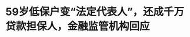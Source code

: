 <!DOCTYPE html>
<html lang="zh-CN">

<head>
    
<title>59岁低保户变“法定代表人”，还成千万贷款担保人，金融监管机构回应_腾讯新闻</title>
<meta name="keywords" content="低保户,贷款,低保,法定代表人,担保人,金融监管,承德,隆化,河北">
<meta name="description" content="极目新闻记者 李迎59岁的郭某成，家住河北承德市隆化县农村。他曾突发脑梗，且伴有后遗症，此前也是村里的低保户。去年冬天，郭某成因脑梗后遗症需要住院治疗，办理入院手续时却被告知，因郭某成已被取消低保资格，无法享受低保户的医疗报销标准。郭某成的姐夫托人查询发现，郭某成竟成了当地一家矿产品销售公司的法定代表...">
<meta name="author" content="腾讯网">
<meta name="copyright" content="Copyright 1998 - 2025 Tencent. All Rights Reserved">
<meta property="og:type" content="news" />

<meta property="og:title" content="59岁低保户变“法定代表人”，还成千万贷款担保人，金融监管机构回应_腾讯新闻" />
<meta property="og:description" content="极目新闻记者 李迎59岁的郭某成，家住河北承德市隆化县农村。他曾突发脑梗，且伴有后遗症，此前也是村里的低保户。去年冬天，郭某成因脑梗后遗症需要住院治疗，办理入院手续时却被告知，因郭某成已被取消低保资格，无法享受低保户的医疗报销标准。郭某成的姐夫托人查询发现，郭某成竟成了当地一家矿产品销售公司的法定代表..." />
<meta property="og:url" content="https://news.qq.com/rain/a/20250517A06JY400" />
<meta property="og:image" content="https://inews.gtimg.com/news_ls/Or8o4-KD04SXYxRYJHDg1w8vCi3GJOYdpwTcxBmeRPAgUAA_640330/0" />
<meta property="article:author" content="极目新闻" />
<meta property="article:published_time" content="2025-05-17 18:35:12" />
<meta property="category" content="finance" />

<meta name="baidu-site-verification" content="jJeIJ5X7pP" />
    <meta charset="utf-8" />
<meta http-equiv="X-UA-Compatible" content="IE=Edge" />
<meta name="viewport" content="width=device-width, initial-scale=1, shrink-to-fit=no" />
<link rel="dns-prefetch" href="mat1.gtimg.com">
<link rel="dns-prefetch" href="i.news.qq.com">
<link rel="shortcut icon" href="https://mat1.gtimg.com/qqcdn/qqindex2021/favicon.ico">
<script nomodule="true" src="https://mat1.gtimg.com/qqcdn/qqindex2021/common-static/20240515201444/core3-37-1.min.js"></script>
<script>
  try {
    if (!window.IntersectionObserver) {
      var observerScript = document.createElement('script');
      observerScript.src = "https://mat1.gtimg.com/qqcdn/qqindex2021/common-static/20241024141058/intersection-observer-polyfill.js";
      document.head.appendChild(observerScript);
    }
  } catch (error) {}
</script>

<script>
  try {
    if (!Element.prototype.scrollTo) {
      var scrollScript = document.createElement('script');
      scrollScript.src = "https://mat1.gtimg.com/qqcdn/qqindex2021/common-static/20241025153001/scroll-behavior-polyfill.js";
      document.head.appendChild(scrollScript);
    }
  } catch (error) {}
</script>
<script>
  try {
    if ('scrollRestoration' in window.history) {
      window.history.scrollRestoration = 'manual';
    }
    window.isPcClient = Boolean(window.electron) && (
      window.navigator.userAgent.indexOf('pc-client') > 0 ||
      window.navigator.userAgent.indexOf('TencentNews') > 0
    );
  } catch {}
</script>
<script>
  try {
    if (window.isPcClient) {
      var bodyStyle = document.createElement('style');
      bodyStyle.innerText = 'body{ zoom: 0.95 }';
      document.head.appendChild(bodyStyle);
    }
  } catch {}
</script>
<script>
  window.DATA = {"url":"https://view.inews.qq.com/a/20250517A06JY400","article_id":"20250517A06JY400","article_type":"0","title":"59岁低保户变“法定代表人”，还成千万贷款担保人，金融监管机构回应","desc":"极目新闻记者 李迎59岁的郭某成，家住河北承德市隆化县农村。他曾突发脑梗，且伴有后遗症，此前也是村里的低保户。去年冬天，郭某成因脑梗后遗症需要住院治疗，办理入院手续时却被告知，因郭某成已被取消低保资格，无法享受低保户的医疗报销标准。郭某成的姐夫托人查询发现，郭某成竟成了当地一家矿产品销售公司的法定代表...","iNewsRecommendLevel":1,"abstract":"极目新闻记者 李迎59岁的郭某成，家住河北承德市隆化县农村。他曾突发脑梗，且伴有后遗症，此前也是村里的低保户。去年冬天，郭某成因脑梗后遗症需要住院治疗，办理入院手续时却被告知，因郭某成已被取消低保资格，无法享受低保户的医疗报销标准。郭某成的姐夫托人查询发现，郭某成竟成了当地一家矿产品销售公司的法定代表...","catalog1":"finance","ad_channel_sign":"finance","introduction":"","media":"极目新闻","media_id":"5206106","pubtime":"2025-05-17 18:35:12","comment_id":"8412626917","political":0,"cmsId":"20250517A06JY400","cms_id":"20250517A06JY400","closeAllAd":0,"closeAllFavorite":false,"originContent":{"directory":{"ai_list":[{"desc":"脑梗患者低保户竟成矿业公司法人","link":"AIPOS_0"},{"desc":"郭某成担保贷下1000万元","link":"AIPOS_1"},{"desc":"金融监管机构的回应","link":"AIPOS_2"}],"enable":2,"list":null},"key_points_show":["59岁的河北承德低保户郭某成成为矿业公司法定代表人，并担保1000万元贷款。","郭某成的姐夫李某清表示，郭某成曾是村干部段某波的亲戚，被介绍去矿上当门卫。","然而，郭某成称自己在办理手续时并不清楚签署了什么文件，对成为公司法定代表人和担保人一事表示质疑。","当地金融监管机构表示，将依法依规对贷款方采取相应监管措施。","专家表示，信用社在明知或应当知道郭某成不具备相应贷款资格和还款能力的情况下仍批准贷款，属于违规操作。"],"text":"\u003cdiv class=\"rich_media_content\"\u003e\u003c!--VIDEO_0--\u003e\u003cp type=\"desc\" style=\"color: rgb(136, 136, 136); font-size: 13px; line-height: 14px; margin-bottom: 22px; margin-top: 8px; text-align: center\"\u003e脑梗患者低保户竟成矿业公司法人，还担保贷下1000万，家属称公司系村干部的外甥所开，家属提出质疑，当地金融监管机构回应\u003c/p\u003e\u003cp style=\"text-align: center\" data-exeditor-arbitrary-box=\"image-box\"\u003e\u003c!--IMG_0--\u003e\u003c/p\u003e\u003cp\u003e极目新闻记者 李迎\u003c/p\u003e\u003cp\u003e59岁的郭某成，家住河北承德市隆化县农村。他曾突发脑梗，且伴有后遗症，此前也是村里的低保户。\u003c/p\u003e\u003cp\u003e去年冬天，郭某成因脑梗后遗症需要住院治疗，办理入院手续时却被告知，因郭某成已被取消低保资格，无法享受低保户的医疗报销标准。\u003c/p\u003e\u003cp\u003e郭某成的姐夫托人查询发现，郭某成竟成了当地一家矿产品销售公司的法定代表人，并且郭某成还成为了该公司一笔1000万元贷款的担保人。\u003c/p\u003e\u003cp\u003e一个59岁的农村低保户，何以变身公司法定代表人，还成为千万元贷款的担保人？\u003c/p\u003e\u003cp\u003e这一切，与三年前村干部的亲戚段某波称要给他介绍“门卫”工作有关。\u003c/p\u003e\u003cp\u003e\u003cstrong\u003e低保户成法定代表人，还担保贷下1000万元\u003c/strong\u003e\u003c/p\u003e\u003cp\u003e隆化县章吉营乡共和村位于隆化县东边，59岁的郭某成在这里生活了一辈子。10多年前，他突发脑梗后丧失了劳动能力，目前独居，无业。此前，当地政府也对他进行了相应的帮扶。2022年3月，郭某成成了村里的\u003c!--SECURE_LINK_BEGIN_0--\u003e低保户\u003c!--SECURE_LINK_END_0--\u003e，每月领取200多元的保障金，日常生活来源主要依靠保障金和姐姐一家的接济。\u003c/p\u003e\u003cp\u003e姐夫李某清介绍，2022年，村干部王某介绍，让郭某成去王某外甥段某波的矿产公司当法定代表人。平时，郭某成可以在矿上当门卫，每月收入三千多元，“算是给他找个活干，帮他养老。”随后，郭某成多次被带走办理手续，当时李某清以为只是给公司挂个名。他记得，当时有人来村里接过郭某成几次后，但郭某成后来并没有去矿上上班。\u003c!--MID_AD_0--\u003e\u003c!--EOP_0--\u003e\u003c/p\u003e\u003c!--MID_ARTICLE_AD_0--\u003e\u003c!--PARAGRAPH_0--\u003e\u003cp\u003e李某清称，他曾问过王某，舅弟什么时候可以去矿业公司上班，得到的答复都是公司尚未开始运营。一来二去，此事没了下文。\u003c/p\u003e\u003cp\u003e2024年冬天，郭某成因脑梗后遗症需要入院治疗，家属帮忙办理入院手续时，却被告知他目前已没有低保，无法享受低保户的医疗报销标准。于是，李某清托人帮忙查找原因，在查询郭某成个人征信时发现，郭某成是当地一家矿产品销售公司——承德市恒频矿产品销售有限公司的法定代表人，该公司向隆化县农村信用合作联社贷款了1000万元，郭某成是担保人。李某清觉得很震惊：“根本不知道舅弟被拉过去贷款。”\u003c/p\u003e\u003cp\u003e\u003c!--IMG_1--\u003e\u003cspan style=\"font-size: 13px\"\u003e\u003cspan style=\"color: rgb(153, 153, 153)\"\u003e郭某成成为千万贷款的担保人（图据受访者）\u003c/span\u003e\u003c/span\u003e\u003c/p\u003e\u003cp\u003e据郭某成的个人征信记录显示，承德恒频矿产品销售有限公司贷款1000万元，郭某成为这笔贷款的担保人，为企业负担保责任。这笔借款的开立日期为2023年12月1日，到期日期为一年后。李某清说，这笔借款或许发生时间更早，但钱款去向他和郭某成都不清楚，他怀疑，有人唆使甚至诱骗郭某成，让他成为企业法定代表人后担保贷款。\u003c!--MID_AD_1--\u003e\u003c!--EOP_1--\u003e\u003c/p\u003e\u003c!--MID_ARTICLE_AD_1--\u003e\u003c!--PARAGRAPH_1--\u003e\u003cp\u003e而企业征信报告显示，隆化县农村信用合作联社曾先后给恒频矿产品销售公司贷款过两笔1000万元的资金，第一笔贷款于2022年8月19日开立，2023年12月1日还款；同日，信用社又贷款1000万元，而这笔由郭某成担保的资金已于2025年4月24日还款。\u003c/p\u003e\u003cp\u003e据天眼查数据显示，承德恒频矿产品销售有限公司成立于2021年，经营范围包括金属及金属矿批发。砂石料加工(不含河道采砂)；铁精粉、钛精粉、尾矿砂销售；尾矿渣综合利用等。\u003c/p\u003e\u003cp\u003e2022年3月9日，该公司发生了法定代表人变更，由段某波变更为郭某成。6月30日，公司发生投资人股权变更，投资人段某波、赵某杰追加了投资，从原有的各30万元追加至赵某杰出资470万元、段某波出资530万元。同年7月7日，投资人再次发生变更，段、赵二人退出，郭某成“出资”1000万元，成为公司唯一股东，该公司变为自然人独资公司。\u003c!--MID_AD_2--\u003e\u003c!--EOP_2--\u003e\u003c/p\u003e\u003c!--MID_ARTICLE_AD_2--\u003e\u003c!--PARAGRAPH_2--\u003e\u003cp\u003e天眼查显示，目前恒频矿产品销售公司仍为存续状态。5月14日，极目新闻记者来到该公司营业执照登记地点，发现此处为一废弃矿场，四周空无一人，矿场并不在开工状态。\u003c/p\u003e\u003cp\u003e\u003c!--IMG_2--\u003e\u003cspan style=\"font-size: 13px\"\u003e\u003cspan style=\"color: rgb(153, 153, 153)\"\u003e恒频矿产品销售公司工商登记地点（极目新闻记者 李迎摄）\u003c/span\u003e\u003c/span\u003e\u003c/p\u003e\u003cp\u003e\u003cstrong\u003e当事人称办手续时并不清楚签了什么文件\u003c/strong\u003e\u003c/p\u003e\u003cp\u003e5月14日，极目新闻记者跟随李某清来到村干部王某的办公地点。王某的说法和李某清并不一致，他称，刚开始只是应外甥段某波所托，在村内找一个“光棍”去矿上当保安，于是他找到了郭某成和他的家人，至于后来其被段某波带去当法定代表人、贷款一事，他并不知情。\u003c/p\u003e\u003cp\u003e2024年冬天，村里接到上级通知，称郭某成的低保被取消，他这才知道郭某成变成了公司法定代表人并担保贷款一事。王某说，他曾打电话向段某波询问情况。后来段某波自掏腰包，补偿了郭某成两个月没领低保保障金的损失。\u003c/p\u003e\u003cp\u003e李某清说，自从郭某成患有脑梗后，其语言、行为能力严重退化，难以有为自己行为负责的能力。据2020年河北隆化县医院开具的诊断证明和出院记录显示，郭某成患有急性脑梗死及后遗症，另有高血压三级、脑动脉粥状硬化等病症，其脑梗病史可追溯至2014年。因患脑梗后遗症，郭某成出现了“神志清楚但语言笨拙、定向、计算、记忆减退、左侧肢体活动不利”等症状。“这种情况下，你让他干什么他都干，没什么判断能力。”李某清说。他质疑，这样的人如何成为企业贷款担保人？\u003c/p\u003e\u003cp\u003e\u003c!--IMG_3--\u003e\u003cspan style=\"font-size: 13px\"\u003e\u003cspan style=\"color: rgb(153, 153, 153)\"\u003e郭某成在家中（极目新闻记者李迎摄）\u003c/span\u003e\u003c/span\u003e\u003c/p\u003e\u003cp\u003e14日下午，记者跟随李某清来到隆化县农村信用联合社，客户经理部经理黄某旺称，贷款时，作为法定代表人的郭某成在他人的陪同下亲自办理、签字，且郭某成并不是限制民事行为能力人，因此对其作为法人的公司放贷是合规的。黄某旺称，目前这笔贷款已经还清，还款者另有其人，但不便透露。\u003c/p\u003e\u003cp\u003e15日，记者以郭某成亲友的身份致电段某波，对方未正面回应，怼了一句“和你有什么关系”后挂断电话。\u003c/p\u003e\u003cp\u003e早年，郭某成曾在保定市的养殖场打工，自从患脑梗后，他逐渐丧失了劳动能力，无业在家。目前，他独居在共和村一间40多平米的房子中。房屋陈设破旧，灶台、炊具、电视上积了灰尘和污垢，屋子里的火炕上也堆满了杂物。因为脑梗影响，郭某成走路有些跛，步态缓慢，口齿不清，有时说话会流口水。李某清说，平时郭某成会一个人蹲在村口，不怎么说话，日常的生活起居靠自己和妻子帮衬。由于记忆和表达能力衰退，郭某成称，他记得曾被段某波等人带至信用联合社签字、按手印，但具体签署什么文件他不知情。\u003c/p\u003e\u003cp\u003e\u003c!--IMG_4--\u003e\u003cspan style=\"font-size: 13px\"\u003e\u003cspan style=\"color: rgb(153, 153, 153)\"\u003e郭某成就诊记录（图据受访者）\u003c/span\u003e\u003c/span\u003e\u003c/p\u003e\u003cp\u003e那么，贷款时，郭某成是否知道自己成为了担保人？他的担保能力、资产实力、担保的真实意愿是否经过审查？对此，黄某旺称涉及贷款具体业务，不方便回答。\u003c/p\u003e\u003cp\u003e\u003cstrong\u003e金融监管机构将采取监管措施\u003c/strong\u003e\u003c/p\u003e\u003cp\u003e5月15日，极目新闻记者跟随李某清、郭某成来到国家金融监督管理总局隆化县监管支局，工作人员针对李某清反映的问题，出具了一份承德金融监管分局的调查意见书。\u003c/p\u003e\u003cp\u003e意见书显示，经调查，2023年12月1日承德恒频矿产品销售有限公司获得贷款1000万元，并根据受托支付委托书(郭某成签署)，于当天受托支付给林某欣、井某宁各500万元。\u003c/p\u003e\u003cp\u003e意见书称，在办理贷款时，隆化县农村信用合作联社对承德恒频矿产品销售有限公司基本情况、借款企业的经营范围、拟借款情况、上年度财务审计报告及企业信用报告等资料进行了调查，但未见公司法定代表人是否具有担保能力的尽职调查资料，且借款人财务报表缺少部分资料。针对上述问题，承德金融监管分局将依法依规对其采取相应监管措施。\u003c/p\u003e\u003cp\u003e\u003c!--IMG_5--\u003e\u003cspan style=\"font-size: 13px\"\u003e\u003cspan style=\"color: rgb(153, 153, 153)\"\u003e承德监管分局的调查意见书（极目新闻记者 李迎摄）\u003c/span\u003e\u003c/span\u003e\u003c/p\u003e\u003cp\u003e北京浩天（上海）律师事务所查汝玲律师告诉极目新闻记者，《商业银行法》第三十五条及《贷款通则》第二十七条明确要求银行对借款人资信等进行实质性审查。郭某成作为低保户，其个人征信报告应显示无稳定收入来源，与千万级贷款担保人身份明显矛盾，银行系统应触发风险预警却未处理，涉嫌违反上述条款中对银行的要求。\u003c/p\u003e\u003cp\u003e陕西恒达律师事务所高级合伙人赵良善律师认为，郭某成身为低保户且患有脑梗后遗症，从常理及其资信、经济状况看，明显缺乏偿还大额贷款的能力。根据《商业银行法》第三十五条规定，商业银行贷款，应当对借款人的借款用途、偿还能力、还款方式等情况进行严格审查。信用社未经充分查证情况下，给明显缺乏还款能力的法人所代表公司发放贷款，且让其作为担保人，若信用社无证据证明其已充分考虑郭某成的实际还款能力，并采取合理措施确保贷款风险可控，这种做法则违反金融监管规定。\u003c!--MID_AD_3--\u003e\u003c!--EOP_3--\u003e\u003c/p\u003e\u003c!--MID_ARTICLE_AD_3--\u003e\u003c!--PARAGRAPH_3--\u003e\u003cp\u003e赵良善表示，信用社客户经理称贷款时郭某成自己签字，不属于限制性民事行为能力人，但鉴于郭某成的身体状况，信用社的这一判断依据明显不充分。且即使完全民事行为能力人，其低保身份仍不足以担任1000万元贷款的担保人。如信用社无充分证据证明其对担保人、借款人进行了充分合规合法审查，在明知或应当知道郭某成不具备相应贷款资格和还款能力的情况下仍批准贷款，那么此行为属于违规操作。\u003c!--MID_AD_4--\u003e\u003c!--EOP_4--\u003e\u003c/p\u003e\u003c!--MID_ARTICLE_AD_4--\u003e\u003c!--PARAGRAPH_4--\u003e\u003cp\u003e（来源：极目新闻）\u003c/p\u003e\u003cp\u003e\u003cstrong\u003e更多精彩资讯请在应用市场下载“极目新闻”客户端，未经授权请勿转载，欢迎提供新闻线索，一经采纳即付报酬。24小时报料热线027-86777777。\u003c/strong\u003e\u003c/p\u003e\u003cdiv powered-by=\"qqnews_ex-editor\"\u003e\u003c/div\u003e\u003cstyle\u003e.rich_media_content{--news-tabel-th-night-color: #444444;--news-font-day-color: #333;--news-font-night-color: #d9d9d9;--news-bottom-distance: 22px}.rich_media_content p:not([data-exeditor-arbitrary-box=image-box]){letter-spacing:.5px;line-height:30px;margin-bottom:var(--news-bottom-distance);word-wrap:break-word}.rich_media_content{color:var(--news-font-day-color);font-size:18px}@media(prefers-color-scheme:dark){body:not([data-weui-theme=light]):not([dark-mode-disable=true]) .rich_media_content p:not([data-exeditor-arbitrary-box=image-box]){letter-spacing:.5px;line-height:30px;margin-bottom:var(--news-bottom-distance);word-wrap:break-word}body:not([data-weui-theme=light]):not([dark-mode-disable=true]) .rich_media_content{color:var(--news-font-night-color)}}.data_color_scheme_dark .rich_media_content p:not([data-exeditor-arbitrary-box=image-box]){letter-spacing:.5px;line-height:30px;margin-bottom:var(--news-bottom-distance);word-wrap:break-word}.data_color_scheme_dark .rich_media_content{color:var(--news-font-night-color)}.data_color_scheme_dark .rich_media_content{font-size:18px}.rich_media_content p[data-exeditor-arbitrary-box=image-box]{margin-bottom:11px}.rich_media_content\u003ediv:not(.qnt-video),.rich_media_content\u003esection{margin-bottom:var(--news-bottom-distance)}.rich_media_content hr{margin-bottom:var(--news-bottom-distance)}.rich_media_content .link_list{margin:0;margin-top:20px;min-height:0!important}.rich_media_content blockquote{background:#f9f9f9;border-left:6px solid #ccc;margin:1.5em 10px;padding:.5em 10px}.rich_media_content blockquote p{margin-bottom:0!important}.data_color_scheme_dark .rich_media_content blockquote{background:#323232}@media(prefers-color-scheme:dark){body:not([data-weui-theme=light]):not([dark-mode-disable=true]) .rich_media_content blockquote{background:#323232}}.rich_media_content ol[data-ex-list]{--ol-start: 1;--ol-list-style-type: decimal;list-style-type:none;counter-reset:olCounter calc(var(--ol-start,1) - 1);position:relative}.rich_media_content ol[data-ex-list]\u003eli\u003e:first-child::before{content:counter(olCounter,var(--ol-list-style-type)) '. ';counter-increment:olCounter;font-variant-numeric:tabular-nums;display:inline-block}.rich_media_content ul[data-ex-list]{--ul-list-style-type: circle;list-style-type:none;position:relative}.rich_media_content ul[data-ex-list].nonUnicode-list-style-type\u003eli\u003e:first-child::before{content:var(--ul-list-style-type) ' ';font-variant-numeric:tabular-nums;display:inline-block;transform:scale(0.5)}.rich_media_content ul[data-ex-list].unicode-list-style-type\u003eli\u003e:first-child::before{content:var(--ul-list-style-type) ' ';font-variant-numeric:tabular-nums;display:inline-block;transform:scale(0.8)}.rich_media_content ol:not([data-ex-list]){padding-left:revert}.rich_media_content ul:not([data-ex-list]){padding-left:revert}.rich_media_content table{display:table;border-collapse:collapse;margin-bottom:var(--news-bottom-distance)}.rich_media_content table th,.rich_media_content table td{word-wrap:break-word;border:1px solid #ddd;white-space:nowrap;padding:2px 5px}.rich_media_content table th{font-weight:700;background-color:#f0f0f0;text-align:left}.rich_media_content table p{margin-bottom:0!important}.data_color_scheme_dark .rich_media_content table th{background:var(--news-tabel-th-night-color)}@media(prefers-color-scheme:dark){body:not([data-weui-theme=light]):not([dark-mode-disable=true]) .rich_media_content table th{background:var(--news-tabel-th-night-color)}}.rich_media_content .qqnews_image_desc,.rich_media_content p[type=om-image-desc]{line-height:20px!important;text-align:center!important;font-size:14px!important;color:#666!important}.rich_media_content div[data-exeditor-arbitrary-box=wrap]:not([data-exeditor-arbitrary-box-special-style]){max-width:100%}.rich_media_content .qqnews-content{--wmfont: 0;--wmcolor: transparent;font-size:var(--wmfont);color:var(--wmcolor);line-height:var(--wmfont)!important;margin-bottom:var(--wmfont)!important}.rich_media_content .qqnews_sign_emphasis{background:#f7f7f7}.rich_media_content .qqnews_sign_emphasis ol{word-wrap:break-word;border:none;color:#5c5c5c;line-height:28px;list-style:none;margin:14px 0 6px;padding:16px 15px 4px}.rich_media_content .qqnews_sign_emphasis p{margin-bottom:12px!important}.rich_media_content .qqnews_sign_emphasis ol\u003eli\u003ep{padding-left:30px}.rich_media_content .qqnews_sign_emphasis ol\u003eli{list-style:none}.rich_media_content .qqnews_sign_emphasis ol\u003eli\u003ep:first-child::before{margin-left:-30px;content:counter(olCounter,decimal) ''!important;counter-increment:olCounter!important;font-variant-numeric:tabular-nums!important;background:#37f;border-radius:2px;color:#fff;font-size:15px;font-style:normal;text-align:center;line-height:18px;width:18px;height:18px;margin-right:12px;position:relative;top:-1px}.data_color_scheme_dark .rich_media_content .qqnews_sign_emphasis{background:#262626}.data_color_scheme_dark .rich_media_content .qqnews_sign_emphasis ol\u003eli\u003ep{color:#a9a9a9}@media(prefers-color-scheme:dark){body:not([data-weui-theme=light]):not([dark-mode-disable=true]) .rich_media_content .qqnews_sign_emphasis{background:#262626}body:not([data-weui-theme=light]):not([dark-mode-disable=true]) .rich_media_content .qqnews_sign_emphasis ol\u003eli\u003ep{color:#a9a9a9}}.rich_media_content h1,.rich_media_content h2,.rich_media_content h3,.rich_media_content h4,.rich_media_content h5,.rich_media_content h6{margin-bottom:var(--news-bottom-distance);font-weight:700}.rich_media_content h1{font-size:20px}.rich_media_content h2,.rich_media_content h3{font-size:19px}.rich_media_content h4,.rich_media_content h5,.rich_media_content h6{font-size:18px}.rich_media_content li:empty{display:none}.rich_media_content ul,.rich_media_content ol{margin-bottom:var(--news-bottom-distance)}.rich_media_content div\u003ep:only-child{margin-bottom:0!important}.rich_media_content .cms-cke-widget-title-wrap p{margin-bottom:0!important}\u003c/style\u003e\u003c/div\u003e","version":"v2"},"originAttribute":{"IMG_0":{"bigOrigUrl":"https://inews.gtimg.com/om_bt/Og2L4E4DH31b4Ks1vXil-LaJJlE4X6ltSwLRthg-8g314AA/0","compressUrl":"https://inews.gtimg.com/om_bt/Og2L4E4DH31b4Ks1vXil-LaJJlE4X6ltSwLRthg-8g314AA/641","desc":"","fullPic":"1","height":183,"imgurl0":"https://inews.gtimg.com/om_bt/Og2L4E4DH31b4Ks1vXil-LaJJlE4X6ltSwLRthg-8g314AA/0","imgurl1000":"https://inews.gtimg.com/om_bt/Og2L4E4DH31b4Ks1vXil-LaJJlE4X6ltSwLRthg-8g314AA/1000","islong":0,"origUrl":"https://inews.gtimg.com/om_bt/Og2L4E4DH31b4Ks1vXil-LaJJlE4X6ltSwLRthg-8g314AA/641","size":398,"style":"display: inline-block; max-width: 100%; width: 960px","thumb":"https://inews.gtimg.com/om_bt/Og2L4E4DH31b4Ks1vXil-LaJJlE4X6ltSwLRthg-8g314AA_181x181s/0","url":"https://inews.gtimg.com/om_bt/Og2L4E4DH31b4Ks1vXil-LaJJlE4X6ltSwLRthg-8g314AA/641","width":641},"IMG_1":{"bigOrigUrl":"https://inews.gtimg.com/om_bt/O05uypXGAiko2dEgZtkr2xNUF8qlJGkE4xGTUYahmPdQwAA/0","compressUrl":"https://inews.gtimg.com/om_bt/O05uypXGAiko2dEgZtkr2xNUF8qlJGkE4xGTUYahmPdQwAA/641","desc":"","fullPic":"1","height":743,"imgurl0":"https://inews.gtimg.com/om_bt/O05uypXGAiko2dEgZtkr2xNUF8qlJGkE4xGTUYahmPdQwAA/0","imgurl1000":"https://inews.gtimg.com/om_bt/O05uypXGAiko2dEgZtkr2xNUF8qlJGkE4xGTUYahmPdQwAA/1000","islong":0,"origUrl":"https://inews.gtimg.com/om_bt/O05uypXGAiko2dEgZtkr2xNUF8qlJGkE4xGTUYahmPdQwAA/641","size":55,"style":"display: inline-block; max-width: 100%; width: 803px","thumb":"https://inews.gtimg.com/om_bt/O05uypXGAiko2dEgZtkr2xNUF8qlJGkE4xGTUYahmPdQwAA_181x181s/0","url":"https://inews.gtimg.com/om_bt/O05uypXGAiko2dEgZtkr2xNUF8qlJGkE4xGTUYahmPdQwAA/641","width":641},"IMG_2":{"bigOrigUrl":"https://inews.gtimg.com/om_bt/OuRffyw2DA4ao9EnCgebrfohZmHDh-moJtkyn9Cfu6zP0AA/0","compressUrl":"https://inews.gtimg.com/om_bt/OuRffyw2DA4ao9EnCgebrfohZmHDh-moJtkyn9Cfu6zP0AA/641","desc":"","fullPic":"1","height":481,"imgurl0":"https://inews.gtimg.com/om_bt/OuRffyw2DA4ao9EnCgebrfohZmHDh-moJtkyn9Cfu6zP0AA/0","imgurl1000":"https://inews.gtimg.com/om_bt/OuRffyw2DA4ao9EnCgebrfohZmHDh-moJtkyn9Cfu6zP0AA/1000","islong":0,"origUrl":"https://inews.gtimg.com/om_bt/OuRffyw2DA4ao9EnCgebrfohZmHDh-moJtkyn9Cfu6zP0AA/641","size":194,"style":"display: inline-block; max-width: 100%; width: 960px","thumb":"https://inews.gtimg.com/om_bt/OuRffyw2DA4ao9EnCgebrfohZmHDh-moJtkyn9Cfu6zP0AA_181x181s/0","url":"https://inews.gtimg.com/om_bt/OuRffyw2DA4ao9EnCgebrfohZmHDh-moJtkyn9Cfu6zP0AA/641","width":641},"IMG_3":{"bigOrigUrl":"https://inews.gtimg.com/om_bt/OhI_63cbhvLvlQeAjW5s8YDf6XPiSPVOBBgbnAXqaI2ckAA/0","compressUrl":"https://inews.gtimg.com/om_bt/OhI_63cbhvLvlQeAjW5s8YDf6XPiSPVOBBgbnAXqaI2ckAA/641","desc":"","fullPic":"1","height":855,"imgurl0":"https://inews.gtimg.com/om_bt/OhI_63cbhvLvlQeAjW5s8YDf6XPiSPVOBBgbnAXqaI2ckAA/0","imgurl1000":"https://inews.gtimg.com/om_bt/OhI_63cbhvLvlQeAjW5s8YDf6XPiSPVOBBgbnAXqaI2ckAA/1000","islong":0,"origUrl":"https://inews.gtimg.com/om_bt/OhI_63cbhvLvlQeAjW5s8YDf6XPiSPVOBBgbnAXqaI2ckAA/641","size":189,"style":"display: inline-block; max-width: 100%; width: 960px","thumb":"https://inews.gtimg.com/om_bt/OhI_63cbhvLvlQeAjW5s8YDf6XPiSPVOBBgbnAXqaI2ckAA_181x181s/0","url":"https://inews.gtimg.com/om_bt/OhI_63cbhvLvlQeAjW5s8YDf6XPiSPVOBBgbnAXqaI2ckAA/641","width":641},"IMG_4":{"bigOrigUrl":"https://inews.gtimg.com/om_bt/O9Mj1DIa-HohM0wjHvlSTDim8B_lq4iTn2ey3EuogH0bsAA/0","compressUrl":"https://inews.gtimg.com/om_bt/O9Mj1DIa-HohM0wjHvlSTDim8B_lq4iTn2ey3EuogH0bsAA/641","desc":"","fullPic":"1","height":251,"imgurl0":"https://inews.gtimg.com/om_bt/O9Mj1DIa-HohM0wjHvlSTDim8B_lq4iTn2ey3EuogH0bsAA/0","imgurl1000":"https://inews.gtimg.com/om_bt/O9Mj1DIa-HohM0wjHvlSTDim8B_lq4iTn2ey3EuogH0bsAA/1000","islong":0,"origUrl":"https://inews.gtimg.com/om_bt/O9Mj1DIa-HohM0wjHvlSTDim8B_lq4iTn2ey3EuogH0bsAA/641","size":259,"style":"display: inline-block; max-width: 100%; width: 960px","thumb":"https://inews.gtimg.com/om_bt/O9Mj1DIa-HohM0wjHvlSTDim8B_lq4iTn2ey3EuogH0bsAA_181x181s/0","url":"https://inews.gtimg.com/om_bt/O9Mj1DIa-HohM0wjHvlSTDim8B_lq4iTn2ey3EuogH0bsAA/641","width":641},"IMG_5":{"bigOrigUrl":"https://inews.gtimg.com/om_bt/OBhbdP9CRJrPR8gVLszB7DVyNo-oUFg1szdh-h5-YF1koAA/0","compressUrl":"https://inews.gtimg.com/om_bt/OBhbdP9CRJrPR8gVLszB7DVyNo-oUFg1szdh-h5-YF1koAA/641","desc":"","fullPic":"1","height":141,"imgurl0":"https://inews.gtimg.com/om_bt/OBhbdP9CRJrPR8gVLszB7DVyNo-oUFg1szdh-h5-YF1koAA/0","imgurl1000":"https://inews.gtimg.com/om_bt/OBhbdP9CRJrPR8gVLszB7DVyNo-oUFg1szdh-h5-YF1koAA/1000","islong":0,"origUrl":"https://inews.gtimg.com/om_bt/OBhbdP9CRJrPR8gVLszB7DVyNo-oUFg1szdh-h5-YF1koAA/641","size":126,"style":"display: inline-block; max-width: 100%; width: 960px","thumb":"https://inews.gtimg.com/om_bt/OBhbdP9CRJrPR8gVLszB7DVyNo-oUFg1szdh-h5-YF1koAA_181x181s/0","url":"https://inews.gtimg.com/om_bt/OBhbdP9CRJrPR8gVLszB7DVyNo-oUFg1szdh-h5-YF1koAA/641","width":641},"VIDEO_0":{"asDownloader":"","asSensitiveNormal":"","aspect":"0.56","card":{"chlid":"5206106","chlname":"极目新闻","desc":"全球眼，中国心，瞭望者，思想家。","icon":"http://inews.gtimg.com/newsapp_ls/0/13313835343_200200/0","msgEntry":1,"uin":"ec304f4513bb7aec09f9921be4e9fdbe12","update_frequency":"0","vip_desc":"楚天都市报官方账号","vip_icon_night":"http://inews.gtimg.com/newsapp_ls/0/14876049528/0","vip_place":"left","vip_type":"30013","vip_icon":"http://inews.gtimg.com/newsapp_ls/0/14876049251/0","vip_type_new":"30013","suid":"8QMd23pY5IUbvz7Q","liveInfo":{"roomID":"1410000175","roomStatus":"2","cms_id":"PLV2025051701312000","article_type":"575"},"cpLevel":1},"desc":"","duration":"00:14","height":360,"id":"20250517V07JBF00","img":"https://puui.qpic.cn/vpic_cover/c11441hw6dd/c11441hw6dd_hz.jpg/0","jumpword":"","playmode":1,"playurl":"http://inews.qq.com/webVideo?vid=c11441hw6dd\u0026img=https%3A%2F%2Fpuui.qpic.cn%2Fvpic_cover%2Fc11441hw6dd%2Fc11441hw6dd_hz.jpg%2F0\u0026appver=16.7.1_qqcom_7.2.40","screenType":-1,"style":"","title":"脑梗患者低保户竟成矿业公司法人，还担保贷下1000万，家属称公司系村干部的外甥所开，家属提出质疑，当地金融监管机构回应","vid":"c11441hw6dd","videosourcetype":1,"width":640}},"selfDeclare":{},"userAddress":"湖北","card":{"chlid":"5206106","chlname":"极目新闻","desc":"全球眼，中国心，瞭望者，思想家。","icon":"http://inews.gtimg.com/newsapp_ls/0/13313835343_200200/0","msgEntry":1,"uin":"ec304f4513bb7aec09f9921be4e9fdbe12","update_frequency":"0","vip_desc":"楚天都市报官方账号","vip_icon_night":"http://inews.gtimg.com/newsapp_ls/0/14876049528/0","vip_place":"left","vip_type":"30013","vip_icon":"http://inews.gtimg.com/newsapp_ls/0/14876049251/0","vip_type_new":"30013","suid":"8QMd23pY5IUbvz7Q","liveInfo":{"roomID":"1410000175","roomStatus":"2","cms_id":"PLV2025051701312000","article_type":"575"},"cpLevel":1},"interationCount":{"like":118,"collect":36,"share":62},"payment_info":{},"article_is_pay":false,"payment_column_info_v1":{"is_column_pay":false,"read_count_all":0},"tag_info_item":null,"contentWordsNum":3103,"extraProperty":{"FeedbackDetailDisableInsert":0,"zanSkinType":""},"relateWelfare":{},"aiSwitch":true,"isOversize":false,"videoArr":[]};
</script>
<script>
  window.channelInfo = {"channelConfig":{"channelNav":[{"_auto_id":"1","active_alien_img":"","alien_img":"","channel_id":"news_news_home","is_local":"0","link":"https://www.qq.com","name_cn":"首页","name_en":"home"},{"_auto_id":"2","active_alien_img":"","alien_img":"","channel_id":"news_news_top","is_local":"0","link":"","name_cn":"要闻","name_en":"news"},{"_auto_id":"4","active_alien_img":"","alien_img":"","channel_id":"news_news_bj","is_local":"1","link":"","name_cn":"北京","name_en":"bj"},{"_auto_id":"5","active_alien_img":"","alien_img":"","channel_id":"news_news_finance","is_local":"0","link":"","name_cn":"财经","name_en":"finance"},{"_auto_id":"6","active_alien_img":"","alien_img":"","channel_id":"news_news_tech","is_local":"0","link":"","name_cn":"科技","name_en":"tech"},{"_auto_id":"7","active_alien_img":"","alien_img":"","channel_id":"tv","is_local":"0","link":"https://v.qq.com/channel/tv/?ptag=qqnews","name_cn":"电视剧","name_en":"tv"},{"_auto_id":"8","active_alien_img":"","alien_img":"","channel_id":"news_news_qa","is_local":"0","link":"","name_cn":"热问","name_en":"qa"},{"_auto_id":"9","active_alien_img":"","alien_img":"","channel_id":"news_news_ent","is_local":"0","link":"","name_cn":"娱乐","name_en":"ent"},{"_auto_id":"10","active_alien_img":"","alien_img":"","channel_id":"variety","is_local":"0","link":"https://v.qq.com/channel/variety/?ptag=qqnews","name_cn":"综艺","name_en":"variety"},{"_auto_id":"11","active_alien_img":"","alien_img":"","channel_id":"news_news_sports","is_local":"0","link":"","name_cn":"体育","name_en":"sports"},{"_auto_id":"13","active_alien_img":"","alien_img":"","channel_id":"news_news_nba","is_local":"0","link":"","name_cn":"NBA","name_en":"nba"},{"_auto_id":"14","active_alien_img":"","alien_img":"","channel_id":"news_news_world","is_local":"0","link":"","name_cn":"国际","name_en":"world"},{"_auto_id":"15","active_alien_img":"","alien_img":"","channel_id":"news_news_mil","is_local":"0","link":"","name_cn":"军事","name_en":"milite"},{"_auto_id":"16","active_alien_img":"","alien_img":"","channel_id":"news_news_auto","is_local":"0","link":"","name_cn":"汽车","name_en":"auto"},{"_auto_id":"17","active_alien_img":"","alien_img":"","channel_id":"news_news_house","is_local":"0","link":"","name_cn":"房产","name_en":"house"},{"_auto_id":"18","active_alien_img":"","alien_img":"","channel_id":"news_news_edu","is_local":"0","link":"","name_cn":"教育","name_en":"edu"},{"_auto_id":"19","active_alien_img":"","alien_img":"","channel_id":"news_news_antip","is_local":"0","link":"","name_cn":"健康","name_en":"health"},{"_auto_id":"20","active_alien_img":"","alien_img":"","channel_id":"news_news_video","is_local":"0","link":"","name_cn":"视频","name_en":"video"},{"_auto_id":"21","active_alien_img":"","alien_img":"","channel_id":"news_news_game","is_local":"0","link":"","name_cn":"游戏","name_en":"games"},{"_auto_id":"22","active_alien_img":"","alien_img":"","channel_id":"news_news_nchupin","is_local":"0","link":"","name_cn":"眼界","name_en":"chupin"},{"_auto_id":"24","active_alien_img":"","alien_img":"","channel_id":"news_news_football","is_local":"0","link":"","name_cn":"足球","name_en":"football"},{"_auto_id":"25","active_alien_img":"","alien_img":"","channel_id":"news_news_kepu","is_local":"0","link":"","name_cn":"科学","name_en":"kepu"},{"_auto_id":"26","active_alien_img":"","alien_img":"","channel_id":"news_news_digi","is_local":"0","link":"","name_cn":"数码","name_en":"digi"},{"_auto_id":"28","active_alien_img":"","alien_img":"","channel_id":"ymzx","is_local":"0","link":"https://gamer.qq.com/v2/cloudgame/game/96897?ichannel=txxwpc0Ftxxwpc1","name_cn":"元梦之星","name_en":"news_news_ymzx"},{"_auto_id":"31","active_alien_img":"","alien_img":"","channel_id":"movie","is_local":"0","link":"https://v.qq.com/channel/movie/?ptag=qqnews","name_cn":"电影","name_en":"movie"},{"_auto_id":"32","active_alien_img":"","alien_img":"","channel_id":"news_news_esport","is_local":"0","link":"","name_cn":"电竞","name_en":"esport"},{"_auto_id":"34","active_alien_img":"","alien_img":"","channel_id":"news_news_history","is_local":"0","link":"","name_cn":"历史","name_en":"history"},{"_auto_id":"35","active_alien_img":"","alien_img":"","channel_id":"news_news_baby","is_local":"0","link":"","name_cn":"育儿","name_en":"baby"},{"_auto_id":"36","active_alien_img":"","alien_img":"","channel_id":"hbjy","is_local":"0","link":"https://gp.qq.com/act/a20250421mnqlx/news.shtml","name_cn":"和平精英","name_en":"news_news_hbjy"},{"_auto_id":"37","active_alien_img":"","alien_img":"","channel_id":"cloud_gamer","is_local":"0","link":"https://gamer.qq.com/?ichannel=txxwpc0Ftxxwpc1","name_cn":"云游戏","name_en":"cloud_gamer"},{"_auto_id":"38","active_alien_img":"","alien_img":"","channel_id":"news_news_lic","is_local":"0","link":"","name_cn":"理财","name_en":"finance_licai"},{"_auto_id":"39","active_alien_img":"","alien_img":"","channel_id":"news_news_istock","is_local":"0","link":"","name_cn":"股票","name_en":"finance_stock"},{"_auto_id":"40","active_alien_img":"","alien_img":"","channel_id":"ren_min_shi_pin","is_local":"0","link":"https://news.qq.com/omn/author/8QMd3Hld74cbujbY?tab=om_video","name_cn":"人民视频","name_en":"ren_min_shi_pin"},{"_auto_id":"41","active_alien_img":"","alien_img":"","channel_id":"news_news_weather","is_local":"0","link":"https://tianqi.qq.com/index.htm","name_cn":"天气","name_en":"weather"}]}};
</script>
<script>
  window.articleConfig = {"rightConfig":[{"_auto_id":"1","category_key":"default","modules":"{\"moduleList\":[{\"title\":\"作者其他文章\",\"id\":\"user_article\"},{\"title\":\"精选视频\",\"id\":\"video_album\",\"videoType\":\"tag\",\"videoId\":\"aUepxrtchGM=\",\"isSticky\":0},{\"title\":\"下载条\",\"id\":\"download_banner\",\"isSticky\":1},{\"title\":\"热点榜\",\"id\":\"hot_rank_list\",\"isSticky\":1},{\"title\":\"广告推广\",\"id\":\"ssp_ad_module\",\"category\":\"ad_ssp\",\"loid\":\"109\",\"isSticky\":1},{\"title\":\"广告推广位\",\"id\":\"c2s_ad_module\",\"category\":\"right_c2s\",\"path\":\"QQcom_all_Rectangle-1|QQcom_all_Rectangle-2|QQcom_all_Rectangle-3\",\"isSticky\":1}]}"},{"_auto_id":"2","category_key":"ent","modules":"{\"moduleList\":[{\"title\":\"作者其他文章\",\"id\":\"user_article\"},{\"title\":\"精选视频\",\"id\":\"video_album\",\"videoType\":\"tag\",\"videoId\":\"aUepxrtchGM=\"},{\"title\":\"下载条\",\"id\":\"download_banner\",\"isSticky\":1},{\"title\":\"热点榜\",\"id\":\"hot_rank_list\",\"isSticky\":1},{\"title\":\"广告推广\",\"id\":\"ssp_ad_module\",\"category\":\"ad_ssp\",\"loid\":\"109\",\"isSticky\":1},{\"title\":\"广告推广\",\"id\":\"ssp_ad_module\",\"category\":\"ad_ssp\",\"loid\":\"117\",\"isSticky\":1}]}"},{"_auto_id":"3","category_key":"game","modules":"{\"moduleList\":[{\"title\":\"作者其他文章\",\"id\":\"user_article\"},{\"title\":\"精选视频\",\"id\":\"video_album\",\"videoType\":\"tag\",\"videoId\":\"aUepxrtchGM=\"},{\"title\":\"热门游戏\",\"id\":\"recommend_game\",\"isSticky\":0},{\"title\":\"下载条\",\"id\":\"download_banner\",\"isSticky\":1},{\"title\":\"热点榜\",\"id\":\"hot_rank_list\",\"isSticky\":1},{\"title\":\"广告推广\",\"id\":\"ssp_ad_module\",\"category\":\"ad_ssp\",\"loid\":\"109\",\"isSticky\":1},{\"title\":\"广告推广位\",\"id\":\"c2s_ad_module\",\"category\":\"right_c2s\",\"path\":\"QQcom_all_Rectangle-1|QQcom_all_Rectangle-2|QQcom_all_Rectangle-3\",\"isSticky\":1}]}"},{"_auto_id":"4","category_key":"tech","modules":"{\"moduleList\":[{\"title\":\"作者其他文章\",\"id\":\"user_article\"},{\"title\":\"精选视频\",\"id\":\"video_album\",\"videoType\":\"tag\",\"videoId\":\"aUepxrtchGM=\"},{\"title\":\"下载条\",\"id\":\"download_banner\",\"isSticky\":1},{\"title\":\"热点榜\",\"id\":\"hot_rank_list\",\"isSticky\":1},{\"title\":\"广告推广\",\"id\":\"ssp_ad_module\",\"category\":\"ad_ssp\",\"loid\":\"109\",\"isSticky\":1},{\"title\":\"广告推广位\",\"id\":\"c2s_ad_module\",\"category\":\"right_c2s\",\"path\":\"QQcom_all_Rectangle-1|QQcom_all_Rectangle-2|QQcom_all_Rectangle-3\",\"isSticky\":1}]}"},{"_auto_id":"5","category_key":"finance","modules":"{\"moduleList\":[{\"title\":\"作者其他文章\",\"id\":\"user_article\"},{\"title\":\"精选视频\",\"id\":\"video_album\",\"videoType\":\"tag\",\"videoId\":\"aUepxrtchGM=\"},{\"title\":\"下载条\",\"id\":\"download_banner\",\"isSticky\":1},{\"title\":\"热点榜\",\"id\":\"hot_rank_list\",\"isSticky\":1},{\"title\":\"广告推广\",\"id\":\"ssp_ad_module\",\"category\":\"ad_ssp\",\"loid\":\"109\",\"isSticky\":1},{\"title\":\"广告推广位\",\"id\":\"c2s_ad_module\",\"category\":\"right_c2s\",\"path\":\"QQcom_all_Rectangle-1|QQcom_all_Rectangle-2|QQcom_all_Rectangle-3\",\"isSticky\":1}]}"},{"_auto_id":"6","category_key":"news","modules":"{\"moduleList\":[{\"title\":\"作者其他文章\",\"id\":\"user_article\"},{\"title\":\"精选视频\",\"id\":\"video_album\",\"videoType\":\"tag\",\"videoId\":\"aUepxrtchGM=\"},{\"title\":\"下载条\",\"id\":\"download_banner\",\"isSticky\":1},{\"title\":\"热点榜\",\"id\":\"hot_rank_list\",\"isSticky\":1},{\"title\":\"广告推广\",\"id\":\"ssp_ad_module\",\"category\":\"ad_ssp\",\"loid\":\"109\",\"isSticky\":1},{\"title\":\"广告推广位\",\"id\":\"c2s_ad_module\",\"category\":\"right_c2s\",\"path\":\"QQcom_all_Rectangle-1|QQcom_all_Rectangle-2|QQcom_all_Rectangle-3\",\"isSticky\":1}]}"},{"_auto_id":"7","category_key":"fashion","modules":"{\"moduleList\":[{\"title\":\"作者其他文章\",\"id\":\"user_article\"},{\"title\":\"精选视频\",\"id\":\"video_album\",\"videoType\":\"tag\",\"videoId\":\"aUepxrtchGM=\"},{\"title\":\"下载条\",\"id\":\"download_banner\",\"isSticky\":1},{\"title\":\"热点榜\",\"id\":\"hot_rank_list\",\"isSticky\":1},{\"title\":\"广告推广\",\"id\":\"ssp_ad_module\",\"category\":\"ad_ssp\",\"loid\":\"109\",\"isSticky\":1},{\"title\":\"广告推广位\",\"id\":\"c2s_ad_module\",\"category\":\"right_c2s\",\"path\":\"QQcom_all_Rectangle-1|QQcom_all_Rectangle-2|QQcom_all_Rectangle-3\",\"isSticky\":1}]}"},{"_auto_id":"8","category_key":"sports","modules":"{\"moduleList\":[{\"title\":\"作者其他文章\",\"id\":\"user_article\"},{\"title\":\"精选视频\",\"id\":\"video_album\",\"videoType\":\"tag\",\"videoId\":\"aUepxrtchGM=\"},{\"title\":\"下载条\",\"id\":\"download_banner\",\"isSticky\":1},{\"title\":\"热点榜\",\"id\":\"hot_rank_list\",\"isSticky\":1},{\"title\":\"广告推广\",\"id\":\"ssp_ad_module\",\"category\":\"ad_ssp\",\"loid\":\"109\",\"isSticky\":1},{\"title\":\"广告推广位\",\"id\":\"c2s_ad_module\",\"category\":\"right_c2s\",\"path\":\"QQcom_all_Rectangle-1|QQcom_all_Rectangle-2|QQcom_all_Rectangle-3\",\"isSticky\":1}]}"},{"_auto_id":"9","category_key":"health","modules":"{\"moduleList\":[{\"title\":\"作者其他文章\",\"id\":\"user_article\"},{\"title\":\"精选视频\",\"id\":\"video_album\",\"videoType\":\"tag\",\"videoId\":\"aUepxrtchGM=\"},{\"title\":\"下载条\",\"id\":\"download_banner\",\"isSticky\":1},{\"title\":\"热点榜\",\"id\":\"hot_rank_list\",\"isSticky\":1},{\"title\":\"广告推广\",\"id\":\"ssp_ad_module\",\"category\":\"ad_ssp\",\"loid\":\"109\",\"isSticky\":1},{\"title\":\"广告推广位\",\"id\":\"c2s_ad_module\",\"category\":\"right_c2s\",\"path\":\"QQcom_all_Rectangle-1|QQcom_all_Rectangle-2|QQcom_all_Rectangle-3\",\"isSticky\":1}]}"},{"_auto_id":"10","category_key":"nba","modules":"{\"moduleList\":[{\"title\":\"作者其他文章\",\"id\":\"user_article\"},{\"title\":\"精选视频\",\"id\":\"video_album\",\"videoType\":\"tag\",\"videoId\":\"aUepxrtchGM=\"},{\"title\":\"下载条\",\"id\":\"download_banner\",\"isSticky\":1},{\"title\":\"热点榜\",\"id\":\"hot_rank_list\",\"isSticky\":1},{\"title\":\"广告推广\",\"id\":\"ssp_ad_module\",\"category\":\"ad_ssp\",\"loid\":\"109\",\"isSticky\":1},{\"title\":\"广告推广位\",\"id\":\"c2s_ad_module\",\"category\":\"right_c2s\",\"path\":\"QQcom_all_Rectangle-1|QQcom_all_Rectangle-2|QQcom_all_Rectangle-3\",\"isSticky\":1}]}"},{"_auto_id":"11","category_key":"edu","modules":"{\"moduleList\":[{\"title\":\"作者其他文章\",\"id\":\"user_article\"},{\"title\":\"精选视频\",\"id\":\"video_album\",\"videoType\":\"tag\",\"videoId\":\"aUWpxLNdg2c=\"},{\"title\":\"下载条\",\"id\":\"download_banner\",\"isSticky\":1},{\"title\":\"热点榜\",\"id\":\"hot_rank_list\",\"isSticky\":1},{\"title\":\"广告推广\",\"id\":\"ssp_ad_module\",\"category\":\"ad_ssp\",\"loid\":\"109\",\"isSticky\":1},{\"title\":\"广告推广位\",\"id\":\"c2s_ad_module\",\"category\":\"right_c2s\",\"path\":\"QQcom_all_Rectangle-1|QQcom_all_Rectangle-2|QQcom_all_Rectangle-3\",\"isSticky\":1}]}"},{"_auto_id":"12","category_key":"ad","modules":"{\"moduleList\":[{\"title\":\"广告推广\",\"id\":\"ssp_ad_module\",\"category\":\"ad_ssp\",\"loid\":\"109\",\"isSticky\":1},{\"title\":\"广告推广位\",\"id\":\"c2s_ad_module\",\"category\":\"right_c2s\",\"path\":\"QQcom_all_Rectangle-1|QQcom_all_Rectangle-2|QQcom_all_Rectangle-3\",\"isSticky\":1}]}"}],"tonglanAdConfig":[{"_auto_id":"1","modules":"{\"moduleList\":[{\"title\":\"广告推广位\",\"id\":\"top\",\"category\":\"top_c2s\",\"path\":\"QQcom_all_Width1-1\"},{\"title\":\"广告推广位\",\"id\":\"bottom\",\"category\":\"bottom_c2s\",\"path\":\"QQcom_all_Width1-2\"}]}"}],"bottomConfig":[],"videoAdConfig":[{"_auto_id":"1","normal_time":"10","switch":"1","video_count":"0","video_time":"0"}],"rightGameConfig":[{"_auto_id":"2","desc":"连续登录送游戏钻石，群雄共聚称霸沙城","icon":"https://inews.gtimg.com/newsapp_bt/0/0627161037914_3816/0","link":"https://s.iwan.qq.com/opengame/tenvideo/index.html?hidestatusbar=1&hidetitlebar=1&immersive=1&syswebview=1&landscape=1&gameid=49085&url=https%3A%2F%2Fgz-file.91ninthpalace.com%2Fwzzx%2Findex_tencent_iwan.html%20&ref_ele=90015","name":"王者之心2"},{"_auto_id":"3","desc":"上线送VIP！万人同屏横扫沙城","icon":"https://inews.gtimg.com/newsapp_bt/0/0627155752146_4584/0","link":"https://s.iwan.qq.com/opengame/tenvideo/index.html?hidestatusbar=1&hidetitlebar=1&immersive=1&landscape=1&syswebview=1&gameid=47203&url=https%3A%2F%2Fcqss2login.bigrnet.com%2Fiwan%2Fh5%2Fplay%2Floading&ref_ele=90015","name":"传奇盛世"},{"_auto_id":"4","desc":"超高爆率，经典玩法","icon":"https://inews.gtimg.com/newsapp_bt/0/0627160641137_9103/0","link":"https://s.iwan.qq.com/opengame/tenvideo/index.html?hidestatusbar=1&hidetitlebar=1&immersive=1&syswebview=1&gameid=43803&url=https%3A%2F%2Fsdk.mxzgame.com%2FGames%2Fportal%2F108337%2FTXVApp&ref_ele=90015","name":"新不良人"},{"_auto_id":"6","desc":"超多福利登录即领，海量游戏任你畅玩","icon":"https://inews.gtimg.com/newsapp_bt/0/111315495935_3595/0","link":"https://dldir3.qq.com/minigamefile/webdownloads/QQGameMini_silent_1002020001_cid0.exe","name":"QQ游戏大厅"},{"_auto_id":"7","desc":"纯正经典玩法，欢乐挑战赛火热来袭","icon":"https://inews.gtimg.com/newsapp_bt/0/070918050891_4971/0","link":"https://minigame.qq.com/h5game_frame_test/?appid=200904&ifid=1502020001","name":"欢乐斗地主"},{"_auto_id":"8","desc":"新服大放送，享赚你就来","icon":"https://inews.gtimg.com/newsapp_bt/0/0627154608860_7318/0","link":"https://s.iwan.qq.com/opengame/tenvideo/index.html?hidestatusbar=1&hidetitlebar=1&immersive=1&syswebview=1&landscape=1&gameid=43403&url=https%3A%2F%2Flogin-wxxyx2-bzsc.jikewan.com%2Fgame%2Fcqtxvideo.html&ref_ele=90015","name":"百战沙城"},{"_auto_id":"9","desc":"全新极速版本爽玩！送新武魂转换卡","icon":"https://inews.gtimg.com/newsapp_bt/0/1016115936984_7153/0","link":"https://s.iwan.qq.com/opengame/tenvideo/index.html?hidestatusbar=1&hidetitlebar=1&immersive=1&syswebview=1&gameid=51477&url=https%3A%2F%2Fh5sdk.cdqcwl.com%2Fsdk%2Ftxaiwandefault%2Fce43a6806214ed5b3e2227ca7e99e27a%2F2231&ref_ele=90015","name":"斗罗大陆"},{"_auto_id":"10","desc":"原汁原味，正版授权","icon":"https://inews.gtimg.com/newsapp_bt/0/0627160844946_1794/0","link":"https://s.iwan.qq.com/opengame/tenvideo/index.html?hidetitlebar=1&immersive=1&syswebview=1&landscape=1&gameid=37275&url=https%3A%2F%2Fsdk.mxzgame.com%2FGames%2Fportal%2F100211%2FTXVApp&ref_ele=90015","name":"原始传奇"},{"_auto_id":"11","desc":"登录领神秘巨星，打造巅峰阵容","icon":"https://inews.gtimg.com/newsapp_bt/0/0701170959368_8122/0","link":"https://s.iwan.qq.com/opengame/tenvideo/index.html?hidestatusbar=1&hidetitlebar=1&immersive=1&syswebview=1&gameid=40591&url=https%3A%2F%2Frh.diaigame.com%2Fh5plat%2Fplay%2Fpackage_code%2FP0012462&ref_ele=90015","name":"巅峰冠军足球"},{"_auto_id":"12","desc":"赛季制实时PVP联机对战","icon":"https://inews.gtimg.com/newsapp_bt/0/0701165259701_7142/0","link":"https://s.iwan.qq.com/opengame/tenvideo/index.html?hidestatusbar=1&hidetitlebar=1&immersive=1&syswebview=1&gameid=49634&url=https%3A%2F%2Ffootball.shenshoucdn.com%2Ffootball_new%2Fh5%2Ftxsp%2Findex.html&ref_ele=90015","name":"球场风云"},{"_auto_id":"13","desc":"专注超爽打宝体验","icon":"https://inews.gtimg.com/newsapp_bt/0/0627154956673_3154/0","link":"https://s.iwan.qq.com/opengame/tenvideo/index.html?hidestatusbar=1&hidetitlebar=1&immersive=1&syswebview=1&gameid=41057&url=https%3A%2F%2Fh5apily.fire2333.com%2Fh5sdk%2Ftxshipin%2Findex%2F3200222%2F3200112&ref_ele=90015","name":"传奇至尊"},{"_auto_id":"16","desc":"火爆新服，福利满满","icon":"https://inews.gtimg.com/newsapp_bt/0/0701171307639_4759/0","link":"https://s.iwan.qq.com/opengame/tenvideo/index.html?hidestatusbar=1&hidetitlebar=1&immersive=1&syswebview=1&gameid=50335&url=https%3A%2F%2Fh5-union-cdn.pptgame.cn%2Findex.html%3Ftx_package_id%3D10202%20&ref_ele=90015","name":"火源战纪"},{"_auto_id":"17","desc":"魔幻风格，超大场面","icon":"https://inews.gtimg.com/newsapp_bt/0/0701171500721_6895/0","link":"https://s.iwan.qq.com/opengame/tenvideo/index.html?hidestatusbar=1&hidetitlebar=1&immersive=1&syswebview=1&gameid=33112&url=https%3A%2F%2Fcsjs-tx.ebibi.com%2Fgame%2Fh5iwan-wwzs%2Fmain%2Findex.html&ref_ele=90015","name":"万王之神"},{"_auto_id":"19","desc":"经典神话背景，高清细腻画质","icon":"https://inews.gtimg.com/newsapp_bt/0/0709181543493_4955/0","link":"https://s.iwan.qq.com/opengame/tenvideo/index.html?hidestatusbar=1&hidetitlebar=1&immersive=1&syswebview=1&gameid=39686&url=https%3A%2F%2Fsdk.gz.1253361160.clb.myqcloud.com%2FGames%2Fportal%2F108311%2FTXVApp&ref_ele=90015","name":"凡人神将传"}]};
</script>
<script src="https://mat1.gtimg.com/www/js/emonitor/custom_ed041a23.js" charset="utf-8"></script>
<script>
  try {
    window.emonitorIns = emonitor.create({
      name: 'newsqq_normalArticle',
      atta: {
        name: 'newsqq',
      },
      mode: '007',
    });
  } catch (err) {
    console.warn(err);
  }
</script>
<link href="https://mat1.gtimg.com/qqcdn/qqindex2021/common-static/hel/qqnews-pc-dc_20250515055953/static/css/static.css" rel="stylesheet">

<script>window.__HEL_PRESET_META__={"qqnews-pc-components":{"app":{"id":1366,"name":"qqnews-pc-components","app_group_name":"qqnews-pc-components","proj_ver":{"map":{},"utime":0},"online_version":"qqnews-pc-components_20250512030958","build_version":"qqnews-pc-components_20250515055747","update_at":"2025-05-15T09:58:38.000Z","desc":"set by [init], from container [formal.pc.dc.sz101007] worker [1]"},"version":{"sub_app_name":"qqnews-pc-components","sub_app_version":"qqnews-pc-components_20250515055747","src_map":{"webDirPath":"https://mat1.gtimg.com/qqcdn/qqindex2021/common-static/hel/qqnews-pc-components_20250515055747","htmlIndexSrc":"https://mat1.gtimg.com/qqcdn/qqindex2021/common-static/hel/qqnews-pc-components_20250515055747/index.html","extractMode":"all","iframeSrc":"","chunkCssSrcList":["https://mat1.gtimg.com/qqcdn/qqindex2021/common-static/hel/qqnews-pc-components_20250515055747/static/css/index.css"],"chunkJsSrcList":["https://mat1.gtimg.com/qqcdn/qqindex2021/common-static/hel/qqnews-pc-components_20250515055747/static/js/index.js"],"staticCssSrcList":[],"staticJsSrcList":["https://mat1.gtimg.com/qqcdn/qqindex2021/static/20231212123233/react.production.min.js","https://mat1.gtimg.com/qqcdn/qqindex2021/static/20231212123233/react-dom.production.min.js","https://mat1.gtimg.com/qqcdn/qqindex2021/common-static/hel/hel-base-v16.js"],"relativeCssSrcList":[],"relativeJsSrcList":[],"privCssSrcList":[],"srvModSrcList":[],"headAssetList":[{"tag":"staticScript","append":false,"attrs":{"src":"https://mat1.gtimg.com/qqcdn/qqindex2021/static/20231212123233/react.production.min.js"}},{"tag":"staticScript","append":false,"attrs":{"src":"https://mat1.gtimg.com/qqcdn/qqindex2021/static/20231212123233/react-dom.production.min.js"}},{"tag":"staticScript","append":false,"attrs":{"src":"https://mat1.gtimg.com/qqcdn/qqindex2021/common-static/hel/hel-base-v16.js"}},{"tag":"script","append":true,"attrs":{"src":"https://mat1.gtimg.com/qqcdn/qqindex2021/common-static/hel/qqnews-pc-components_20250515055747/static/js/index.js","defer":""}},{"tag":"link","append":true,"attrs":{"href":"https://mat1.gtimg.com/qqcdn/qqindex2021/common-static/hel/qqnews-pc-components_20250515055747/static/css/index.css","rel":"stylesheet"}}],"bodyAssetList":[]},"update_at":"2025-05-15T09:58:38.000Z","create_at":"2025-05-15T09:58:38.000Z","_worker_id":"1","_is_backup":true}}}</script>
<script>window.__VIEW_PATH__="article.ejs";</script>
</head>

<body id="dc-normal-body">
  <div id="top-nav"></div>
  <div id="topAd"></div>
  <div class="qqweb-pc-content ">
    <div class="content-left">
      <div class="content">
        <div class="left-tool" id="left-tool"></div>
                <div class="content-article">
            <div id="article-column-tag"></div>
            <h1>59岁低保户变“法定代表人”，还成千万贷款担保人，金融监管机构回应</h1>
            <div id="article-author"></div>
            <div id="article-content"></div>
          <div id="article-status"></div>
          <div id="relate-question"></div>
          <div class="recommend-con" id="ArticleBottom"></div>
        </div>
      </div>
      <div id="article-comment"></div>
      <div id="recommend"></div>
      <div id="bottomAd"></div>
      <div id="article-footer"></div>
    </div>
    <div id="content-right" class="content-right"></div>
  </div>
  <div id="go-top"></div>
  <script>
    var navDom = document.getElementById('top-nav');
    if (window.isPcClient && navDom) {
      navDom.style.height = '0';
    }
  </script>
    <script type="text/javascript">
  var TIME_BEFORE_LOAD_CRYSTAL = Date.now();
</script>
<script src="https://mat1.gtimg.com/qqcdn/qqindex2021/advertisement/qqdc/crystal.202504291215.min.js" id="l_qq_com"></script>
<script type="text/javascript">
  if (typeof crystal === 'undefined' && Math.random() <= 1) {
    (function() {
      var TIME_AFTER_LOAD_CRYSTAL = Date.now();
      var img = new Image(1, 1);
      img.src = "//dp3.qq.com/qqcom/?adb=1&dm=new&err=1002&blockjs=" + (TIME_AFTER_LOAD_CRYSTAL - TIME_BEFORE_LOAD_CRYSTAL);
    })();
  }
</script>
    <iframe style="display: none;" src="https://i.news.qq.com/web_backend/getWebPacUid"></iframe>
<script src="https://mat1.gtimg.com/qqcdn/qqindex2021/common-static/20240805160928/react.production.min.js"></script>
<script src="https://mat1.gtimg.com/qqcdn/qqindex2021/common-static/20240805160928/react-dom.production.min.js"></script>
<script src="https://mat1.gtimg.com/qqcdn/qqindex2021/common-static/20241018171503/universal-report.min.js"></script>
<script defer type="text/javascript" src="https://mat1.gtimg.com/qqcdn/qqindex2021/libs/barrier/aria.js?appid=9327b8b06379d9d1728bbfbe2025ef9c" charset="utf-8"></script>
<script defer src="https://t.captcha.qq.com/TCaptcha.js"></script>
<script>document.cookie="hel_err=;path=/;";</script>
<script src="https://mat1.gtimg.com/qqcdn/qqindex2021/common-static/hel/hel-base-v16.js"></script>
<script src="https://mat1.gtimg.com/qqcdn/qqindex2021/common-static/hel/qqnews-pc-hel-entry_20250117174052/static/js/index.js"></script>
<link rel="preload" href="https://mat1.gtimg.com/qqcdn/qqindex2021/common-static/hel/qqnews-pc-dc_20250515055953/static/js/static.js" as="script">
<link rel="preload" href="https://mat1.gtimg.com/qqcdn/qqindex2021/common-static/hel/qqnews-pc-components_20250515055747/static/js/index.js" as="script">
<script>window.loadProject("https://mat1.gtimg.com/qqcdn/qqindex2021/common-static/hel/qqnews-pc-dc_20250515055953/static/js/static.js");</script>
<iframe id="videoFrame" style="display: none;" src="https://video.qq.com/cookie/sync_qqnews.html"></iframe>
</body>

</html>
